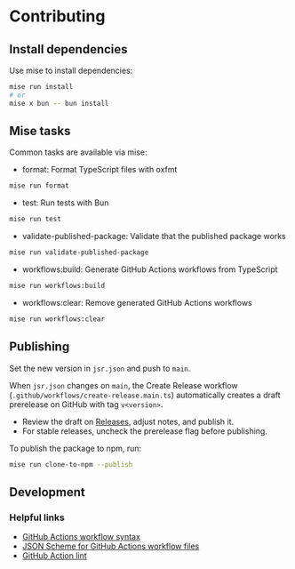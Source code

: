 # Contributing

## Install dependencies

Use mise to install dependencies:

```bash
mise run install
# or
mise x bun -- bun install
```

## Mise tasks

Common tasks are available via mise:

- format: Format TypeScript files with oxfmt

```bash
mise run format
```

- test: Run tests with Bun

```bash
mise run test
```

- validate-published-package: Validate that the published package works

```bash
mise run validate-published-package
```

- workflows:build: Generate GitHub Actions workflows from TypeScript

```bash
mise run workflows:build
```

- workflows:clear: Remove generated GitHub Actions workflows

```bash
mise run workflows:clear
```

## Publishing

Set the new version in `jsr.json` and push to `main`.

When `jsr.json` changes on `main`, the Create Release workflow (`.github/workflows/create-release.main.ts`) automatically creates a draft prerelease on GitHub with tag `v<version>`.

- Review the draft on [Releases](https://github.com/JLarky/gha-ts/releases), adjust notes, and publish it.
- For stable releases, uncheck the prerelease flag before publishing.

To publish the package to npm, run:

```bash
mise run clone-to-npm --publish
```

## Development

### Helpful links

* [GitHub Actions workflow syntax](https://docs.github.com/en/actions/writing-workflows/workflow-syntax-for-github-actions)
* [JSON Scheme for GitHub Actions workflow files](https://json.schemastore.org/github-workflow.json)
* [GitHub Action lint](https://rhysd.github.io/actionlint/)


